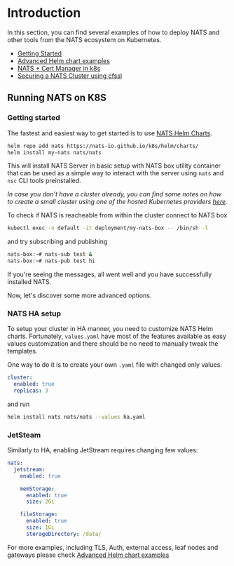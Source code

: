 # Introduction

In this section, you can find several examples of how to deploy NATS and other tools from the NATS ecosystem on Kubernetes.

* [Getting Started](nats-kubernetes.md#getting-started)
* [Advanced Helm chart examples](helm-charts.md)
* [NATS + Cert Manager in k8s](nats-cluster-and-cert-manager.md)
* [Securing a NATS Cluster using cfssl](operator-tls-setup-with-cfssl.md)

## Running NATS on K8S

### Getting started

The fastest and easiest way to get started is to use [NATS Helm Charts](https://github.com/nats-io/k8s/tree/main/helm/charts/nats).

```bash
helm repo add nats https://nats-io.github.io/k8s/helm/charts/
helm install my-nats nats/nats

```

This will install NATS Server in basic setup with NATS box utility container that can be used as a simple way to interact with the server using `nats` and `nsc` CLI tools preinstalled.


_In case you don't have a cluster already, you can find some notes on how to create a small cluster using one of the hosted Kubernetes providers_ [_here_](create-k8s-cluster.md)_._

To check if NATS is reacheable from within the cluster connect to NATS box

```bash
kubectl exec -n default -it deployment/my-nats-box -- /bin/sh -l
```

and try subscribing and publishing

```bash
nats-box:~# nats-sub test &
nats-box:~# nats-pub test hi
```

If you're seeing the messages, all went well and you have successfully installed NATS.

Now, let's discover some more advanced options.

### NATS HA setup

To setup your cluster in HA manner, you need to customize NATS Helm charts.
Fortunately, `values.yaml` have most of the features available as easy values customization and there should be no need to manually tweak the templates.

One way to do it is to create your own `.yaml` file with changed only values:

```yaml
cluster:
  enabled: true
  replicas: 3
```

and run

```bash
helm install nats nats/nats --values ha.yaml
```

### JetSteam

Similarly to HA, enabling JetStream requires changing few values:

```yaml
nats:
  jetstream:
    enabled: true

    memStorage:
      enabled: true
      size: 2Gi

    fileStorage:
      enabled: true
      size: 1Gi
      storageDirectory: /data/
```

For more examples, including TLS, Auth, external access, leaf nodes and gateways please check [Advanced Helm chart examples](helm-charts.md)